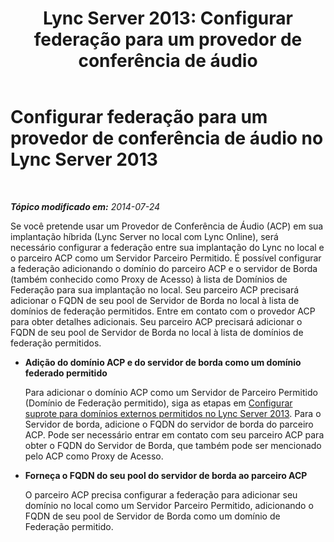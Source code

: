 ﻿---
title: 'Lync Server 2013: Configurar federação para um provedor de conferência de áudio'
TOCTitle: Configurar federação para um provedor de conferência de áudio
ms:assetid: 08dedcce-0d3f-45da-8282-cf2634a41665
ms:mtpsurl: https://technet.microsoft.com/pt-br/library/Dn510996(v=OCS.15)
ms:contentKeyID: 59954256
ms.date: 06/02/2017
mtps_version: v=OCS.15
ms.translationtype: HT
---

# Configurar federação para um provedor de conferência de áudio no Lync Server 2013

 

_**Tópico modificado em:** 2014-07-24_

Se você pretende usar um Provedor de Conferência de Áudio (ACP) em sua implantação híbrida (Lync Server no local com Lync Online), será necessário configurar a federação entre sua implantação do Lync no local e o parceiro ACP como um Servidor Parceiro Permitido. É possível configurar a federação adicionando o domínio do parceiro ACP e o servidor de Borda (também conhecido como Proxy de Acesso) à lista de Domínios de Federação para sua implantação no local. Seu parceiro ACP precisará adicionar o FQDN de seu pool de Servidor de Borda no local à lista de domínios de federação permitidos. Entre em contato com o provedor ACP para obter detalhes adicionais. Seu parceiro ACP precisará adicionar o FQDN de seu pool de Servidor de Borda no local à lista de domínios de federação permitidos.

  - **Adição do domínio ACP e do servidor de borda como um domínio federado permitido**
    
    Para adicionar o domínio ACP como um Servidor de Parceiro Permitido (Domínio de Federação permitido), siga as etapas em [Configurar suprote para domínios externos permitidos no Lync Server 2013](lync-server-2013-configure-support-for-allowed-external-domains.md). Para o Servidor de borda, adicione o FQDN do servidor de borda do parceiro ACP. Pode ser necessário entrar em contato com seu parceiro ACP para obter o FQDN do Servidor de Borda, que também pode ser mencionado pelo ACP como Proxy de Acesso.

  - **Forneça o FQDN do seu pool do servidor de borda ao parceiro ACP**
    
    O parceiro ACP precisa configurar a federação para adicionar seu domínio no local como um Servidor Parceiro Permitido, adicionando o FQDN de seu pool de Servidor de Borda como um domínio de Federação permitido.

